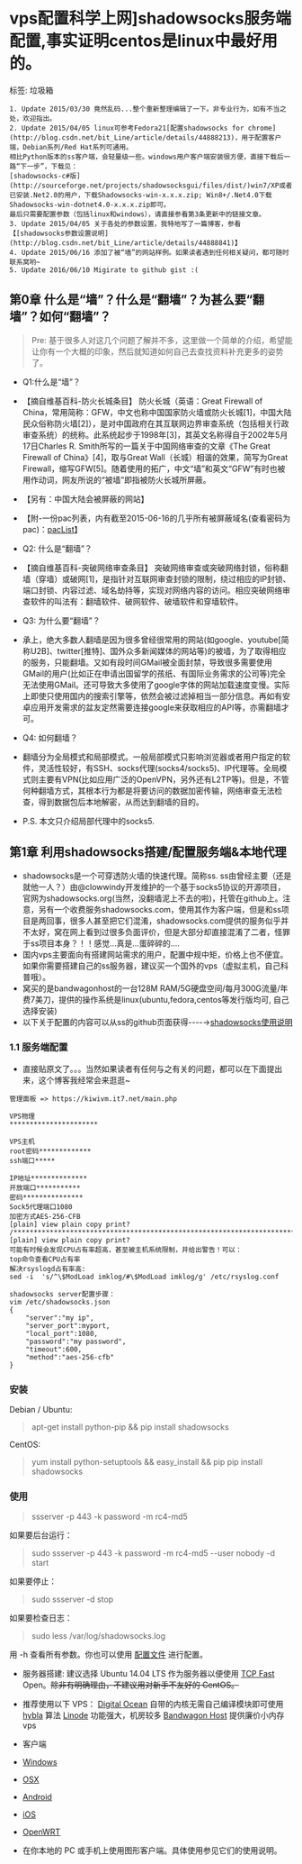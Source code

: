 # vps配置科学上网]shadowsocks服务端配置,事实证明centos是linux中最好用的。

标签: 垃圾箱

```
1. Update 2015/03/30 竟然乱码...整个重新整理编辑了一下。非专业行为，如有不当之处，欢迎指出。
2. Update 2015/04/05 linux可参考Fedora21[配置shadowsocks for chrome](http://blog.csdn.net/bit_Line/article/details/44888213)，用于配置客户端，Debian系列/Red Hat系列可通用。
相比Python版本的ss客户端，会轻量级一些。windows用户客户端安装很方便，直接下载后一路“下一步”，下载见：
[shadowsocks-c#版](http://sourceforge.net/projects/shadowsocksgui/files/dist/)win7/XP或者已安装.Net2.0的用户，下载Shadowsocks-win-x.x.x.zip; Win8+/.Net4.0下载Shadowsocks-win-dotnet4.0-x.x.x.zip即可。
最后只需要配置参数（包括linux和windows），请直接参看第3条更新中的链接文章。
3. Update 2015/04/05 关于各处的参数设置，我特地写了一篇博客，参看 【[shadowsocks参数设置说明](http://blog.csdn.net/bit_Line/article/details/44888841)】
4. Update 2015/06/16 添加了被“墙”的网站样例。如果读者遇到任何相关疑问，都可随时联系窝哟~
5. Update 2016/06/10 Migirate to github gist :(
```

## 第0章 什么是“墙”？什么是“翻墙”？为甚么要“翻墙”？如何“翻墙”？
> Pre: 基于很多人对这几个问题了解并不多，这里做一个简单的介绍，希望能让你有一个大概的印象，然后就知道如何自己去查找资料补充更多的姿势了。

- Q1:什么是“墙”？
 - 【摘自维基百科-防火长城条目】
  防火长城（英语：Great Firewall of China，常用简称：GFW，中文也称中国国家防火墙或防火长城[1]，中国大陆民众俗称防火墙[2]），是对中国政府在其互联网边界审查系统（包括相关行政审查系统）的统称。此系统起步于1998年[3]，其英文名称得自于2002年5月17日Charles R. Smith所写的一篇关于中国网络审查的文章《The Great Firewall of China》[4]，取与Great Wall（长城）相谐的效果，简写为Great Firewall，缩写GFW[5]。随着使用的拓广，中文“墙”和英文“GFW”有时也被用作动词，网友所说的“被墙”即指被防火长城所屏蔽。
 - 【另有：中国大陆会被屏蔽的网站】
 - 【附-一份pac列表，内有截至2015-06-16的几乎所有被屏蔽域名(查看密码为pac)：[pacList](http://pastebin.centos.org/46591/54782614/)】
- Q2: 什么是“翻墙”？
 - 【摘自维基百科-突破网络审查条目】
  突破网络审查或突破网络封锁，俗称翻墙（穿墙）或破网[1]，是指针对互联网审查封锁的限制，绕过相应的IP封锁、端口封锁、内容过滤、域名劫持等，实现对网络内容的访问。相应突破网络审查软件的叫法有：翻墙软件、破网软件、破墙软件和穿墙软件。
- Q3: 为什么要“翻墙”？
 - 承上，绝大多数人翻墙是因为很多曾经很常用的网站(如google、youtube[简称U2B]、twitter[推特]、国外众多新闻媒体的网站等)的被墙，为了取得相应的服务，只能翻墙。又如有段时间GMail被全面封禁，导致很多需要使用GMail的用户(比如正在申请出国留学的孩纸、有国际业务需求的公司等)完全无法使用GMail。还可导致大多使用了google字体的网站加载速度变慢。实际上即使只使用国内的搜索引擎等，依然会被过滤掉相当一部分信息。再如有安卓应用开发需求的盆友定然需要连接google来获取相应的API等，亦需翻墙才可。
- Q4: 如何翻墙？
 - 翻墙分为全局模式和局部模式。一般局部模式只影响浏览器或者用户指定的软件，灵活性较好，有SSH、socks代理(socks4/socks5)、IP代理等。全局模式则主要有VPN(比如应用广泛的OpenVPN，另外还有L2TP等)。但是，不管何种翻墙方式，其根本行为都是将要访问的数据加密传输，网络审查无法检查，得到数据包后本地解密，从而达到翻墙的目的。

 - P.S. 本文只介绍局部代理中的socks5.

## 第1章 利用shadowsocks搭建/配置服务端&本地代理
- shadowsocks是一个可穿透防火墙的快速代理。简称ss.
ss由曾经主要（还是就他一人？）由@clowwindy开发维护的一个基于socks5协议的开源项目，官网为shadowsocks.org(当然，没翻墙泥上不去的啦)，托管在github上。注意，另有一个收费服务shadowsocks.com，使用其作为客户端，但是和ss项目是两回事，很多人甚至把它们混淆，shadowsocks.com提供的服务似乎并不太好，窝在网上看到过很多负面评价，但是大部分却直接混淆了二者，怪罪于ss项目本身？！！感觉...真是...蛋碎碎的....
- 国内vps主要面向有搭建网站需求的用户，配置中规中矩，价格上也不便宜。如果你需要搭建自己的ss服务器，建议买一个国外的vps（虚拟主机，自己科普哦）。
 - 窝买的是bandwagonhost的一台128M RAM/5G硬盘空间/每月300G流量/年费7美刀，提供的操作系统是linux(ubuntu,fedora,centos等发行版均可, 自己选择安装)
- 以下关于配置的内容可以从ss的github页面获得----→[shadowsocks使用说明](https://github.com/shadowsocks/shadowsocks/wiki/Shadowsocks-%E4%BD%BF%E7%94%A8%E8%AF%B4%E6%98%8E)
### 1.1 服务端配置
- 直接贴原文了。。。当然如果读者有任何与之有关的问题，都可以在下面提出来，这个博客我经常会来逛逛~

```
管理面板 => https://kiwivm.it7.net/main.php  
  
VPS物理  
**********************  
  
VPS主机  
root密码*************  
ssh端口*****  
  
IP地址**************  
开放端口***********  
密码***************  
Sock5代理端口1080  
加密方式AES-256-CFB  
[plain] view plain copy print?
/*********************************************************************************/  
[plain] view plain copy print?
可能有时候会发现CPU占有率超高，甚至被主机系统限制，并给出警告！可以：  
top命令查看CPU占有率  
解决rsyslogd占有率高:  
sed -i  's/^\$ModLoad imklog/#\$ModLoad imklog/g' /etc/rsyslog.conf  
  
shadowsocks server配置步骤：  
vim /etc/shadowsocks.json  
{  
    "server":"my ip",  
    "server_port":myport,  
    "local_port":1080,  
    "password":"my password",  
    "timeout":600,  
    "method":"aes-256-cfb"  
}
```

### 安装

Debian / Ubuntu:

> apt-get install python-pip
> && pip install shadowsocks

CentOS:

> yum install python-setuptools && easy_install && pip
> pip install shadowsocks

### 使用

> ssserver -p 443 -k password -m rc4-md5

如果要后台运行：

> sudo ssserver -p 443 -k password -m rc4-md5 --user nobody -d start

如果要停止：

> sudo ssserver -d stop

如果要检查日志：

> sudo less /var/log/shadowsocks.log

用 -h 查看所有参数。你也可以使用 [配置文件](https://github.com/shadowsocks/shadowsocks/wiki/Configuration-via-Config-File) 进行配置。

- 服务器搭建: 建议选择 Ubuntu 14.04 LTS 作为服务器以便使用 [TCP Fast](https://github.com/clowwindy/shadowsocks/wiki/TCP-Fast-Open) Open。~~除非有明确理由，不建议用对新手不友好的 CentOS。~~

- 推荐使用以下 VPS：
  [Digital Ocean](https://www.digitalocean.com/?refcode=b1cddd149721) 自带的内核无需自己编译模块即可使用 [hybla](https://github.com/shadowsocks/shadowsocks/wiki/Optimizing-Shadowsocks) 算法
  [Linode](https://www.linode.com/?r=e7932c8b03f9abc8aab71663b90b689a676402d1) 功能强大，机房较多
  [Bandwagon Host](https://bandwagonhost.com/aff.php?pid=19) 提供廉价小内存vps

- 客户端
 - [Windows](https://github.com/shadowsocks/shadowsocks-csharp)
 - [OSX](https://github.com/shadowsocks/shadowsocks-iOS/wiki/Shadowsocks-for-OSX-Help)
 - [Android](https://github.com/shadowsocks/shadowsocks-android)
 - [iOS](https://github.com/shadowsocks/shadowsocks-iOS/wiki/Help)
 - [OpenWRT](https://github.com/shadowsocks/openwrt-shadowsocks)
 - 在你本地的 PC 或手机上使用图形客户端。具体使用参见它们的使用说明。
